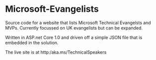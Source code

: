 # Microsoft-Evangelists
Source code for a website that lists Microsoft Technical Evangelsts and MVPs. Currently focussed on UK evangelists but can be expanded.

Written in ASP.net Core 1.0 and driven off a simple JSON file that is embedded in the solution.

The live site is at http:/aka.ms/TechnicalSpeakers
